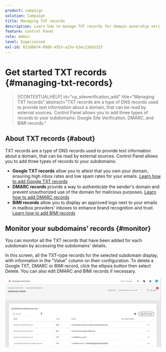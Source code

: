 ```yaml
---
product: campaign
solution: Campaign
title: Managing TXT records
description: Learn how to manage TXT records for domain ownership verification.
feature: Control Panel
role: Admin
level: Experienced
exl-id: 013d6674-0988-4553-a23e-b3ec23da5323
---
```

# Get started TXT records {#managing-txt-records}

>[!CONTEXTUALHELP]
>id="cp_siteverification_add"
>title="Managing TXT records"
>abstract="TXT records are a type of DNS records used to provide text information about a domain, that can be read by external sources. Control Panel allows you to add three types of records to your subdomains: Google Site Verification, DMARC, and BIMI records."

## About TXT records {#about}

TXT records are a type of DNS records used to provide text information about a domain, that can be read by external sources. Control Panel allows you to add three types of records to your subdomains:

* **Google TXT records** allow you to attest that you own your domain, ensuring high inbox rates and low spam rates for your emails. [Learn how to add Google TXT records](managing-txt-records.md)
* **DMARC records** provide a way to authenticate the sender's domain and prevent unauthorized use of the domain for malicious purposes. [Learn how to add DMARC records](dmarc.md)
* **BIMI records** allow you to display an approved logo next to your emails in mailbox providers' inboxes to enhance brand recognition and trust. [Learn how to add BIMI records](bimi.md)

## Monitor your subdomains' records {#monitor}

You can monitor all the TXT records that have been added for each subdomain by accessing the subdomains' details.

In this screen, all the TXT-type records for the selected subdomain display, with information in the "Value" column on their configuration. To delete a Google TXT, DMARC or BIMI record, click the ellipsis button then select Delete. You can also edit DMARC and BIMI records if necessary.

![](assets/txt-records.png)
